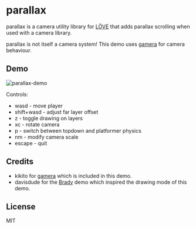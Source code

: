 # parallax

parallax is a camera utility library for [LÖVE](https://love2d.org) that
adds parallax scrolling when used with a camera library.

parallax is not itself a camera system!
This demo uses [gamera](https://github.com/kikito/gamera) for camera behaviour.

## Demo

![parallax-demo](https://user-images.githubusercontent.com/43559/111592963-ae9fae80-8786-11eb-8e08-f7b2fdc9fc93.gif)

Controls:

* wasd - move player
* shift+wasd - adjust far layer offset
* z - toggle drawing on layers
* xc - rotate camera
* p - switch between topdown and platformer physics
* nm - modify camera scale
* escape - quit



## Credits

* kikito for [gamera](https://github.com/kikito/gamera) which is included in this demo.
* davisdude for the [Brady](https://github.com/davisdude/brady) demo which inspired the drawing mode of this demo.


## License

MIT
